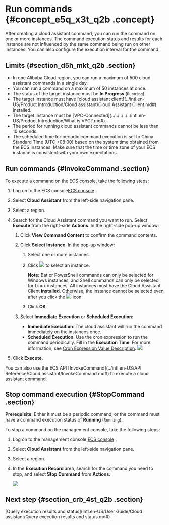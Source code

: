 # Run commands {#concept_e5q_x3t_q2b .concept}

After creating a cloud assistant command, you can run the command on one or more instances. The command execution status and results for each instance are not influenced by the same command being run on other instances. You can also configure the execution interval for the command.

## Limits {#section_d5h_mkt_q2b .section}

-   In one Alibaba Cloud region, you can run a maximum of 500 cloud assistant commands in a single day.
-   You can run a command on a maximum of 50 instances at once.
-   The status of the target instance must be **In Progress** \(`Running`\).
-   The target instance must have [cloud assistant client](../intl.en-US/Product Introduction/Cloud assistant/Cloud Assistant Client.md#) installed.
-   The target instance must be [VPC-Connected](../../../../../intl.en-US/Product Introduction/What is VPC?.md#).
-   The period for running cloud assistant commands cannot be less than 10 seconds.
-   The scheduled time for periodic command execution is set to China Standard Time \(UTC +08:00\) based on the system time obtained from the ECS instances. Make sure that the time or time zone of your ECS instance is consistent with your own expectations.

## Run commands {#InvokeCommand .section}

To execute a command on the ECS console, take the following steps:

1.  Log on to the ECS console[ECS console](https://ecs.console.aliyun.com/) .
2.  Select **Cloud Assistant** from the left-side navigation pane.
3.  Select a region.
4.  Search for the Cloud Assistant command you want to run. Select **Execute** from the right-side **Actions**. In the right-side pop-up window:
    1.  Click **View Command Content** to confirm the command contents.
    2.  Click **Select Instance**. In the pop-up window:
        1.  Select one or more instances.
        2.  Click ![](http://static-aliyun-doc.oss-cn-hangzhou.aliyuncs.com/assets/img/17010/15365689728440_en-US.png) to select an instance.

            **Note:** Bat or PowerShell commands can only be selected for Windows instances, and Shell commands can only be selected for Linux instances. All instances must have the Cloud Assistant Client **installed**. Otherwise, the instance cannot be selected even after you click the ![](http://static-aliyun-doc.oss-cn-hangzhou.aliyuncs.com/assets/img/17010/15365689728440_en-US.png) icon.

        3.  Click **OK**.
    3.  Select **Immediate Execution** or **Scheduled Execution**:

        -   **Immediate Execution**: The cloud assistant will run the command immediately on the instances once.
        -   **Scheduled Execution**: Use the cron expression to run the command periodically. Fill in the **Execution Time**. For more information, see [Cron Expression Value Description](https://www.alibabacloud.com/help/faq-detail/64769.htm).
        ![](http://static-aliyun-doc.oss-cn-hangzhou.aliyuncs.com/assets/img/17010/15365689728439_en-US.png)

5.  Click **Execute**.

You can also use the ECS API [InvokeCommand](../intl.en-US/API Reference/Cloud assistant/InvokeCommand.md#) to execute a cloud assistant command.

## Stop command execution {#StopCommand .section}

**Prerequisite**: Either it must be a periodic command, or the command must have a command execution status of **Running** \(`Running`\).

To stop a command on the management console, take the following steps:

1.  Log on to the management console [ECS console](https://ecs.console.aliyun.com/) .
2.  Select **Cloud Assistant** from the left-side navigation pane.
3.  Select a region.
4.  In the **Execution Record** area, search for the command you need to stop, and select **Stop Command** from **Actions**.

    ![](http://static-aliyun-doc.oss-cn-hangzhou.aliyuncs.com/assets/img/17010/15365689728527_en-US.png)


## Next step {#section_crb_4st_q2b .section}

[Query execution results and status](intl.en-US/User Guide/Cloud assistant/Query execution results and status.md#)

